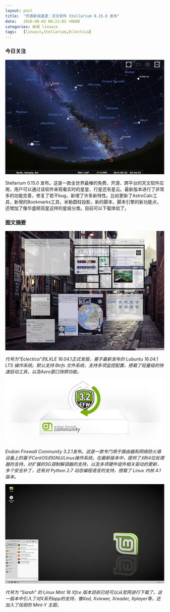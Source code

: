 ```yaml
---
layout: post
title:	"开源新闻速递：天文软件 Stellarium 0.15.0 发布"
date:	2016-08-02 00:21:02 +0800 
categories:	新闻 linuxcn 
tags:	[linuxcn,Stellarium,Eclectica]
---
```



### 今日关注


![](/Asserts/Images/album/201608/02/000931uaa113maaxmamunz.jpg)


Stellarium 0.15.0 发布。这是一款全世界最棒的免费、开源、跨平台的天文软件应用，用户可以通过该软件来观看实时的星星、行星还有星云。最新版本进行了非常多的功能完善，修复了若干bug，新增了许多新特性。比如更新了AstroCalc工具，新增的Bookmarks工具，米勒圆柱投影，新的脚本，脚本引擎的新功能点，还增加了像华盛顿双星这样的星级分类。目前可以下载体验了。


### 图文摘要


![](/Asserts/Images/album/201608/02/001113gerpp8lp5pe0p5ll.jpg)


*代号为"Eclectica"的LXLE 16.04.1正式发版，基于最新发布的 Lubuntu 16.04.1 LTS 操作系统。默认支持 Btrfs 文件系统，支持多项监控配置，搭载了轻量级的快速启动工具，以及Aero窗口快照功能。*


![](/Asserts/Images/album/201608/02/001231h6y3836gi936zcy4.jpg)


*Endian Firewall Community 3.2.1发布。这是一款专门用于路由器和网络防火墙设备上的基于CentOS的GNU/Linux操作系统。在最新版本中，提供了对64位处理器的支持，对扩展的3G调制解调器的支持，以及多项硬件组件相关驱动的更新，多个安全补丁，还有对 Python 2.7 动态编程语言的支持，搭载了 Linux 内核 4.1 版本。*


![](/Asserts/Images/album/201608/02/001332ym0n2yf2nf6bb6yy.jpg)


*代号为 "Sarah" 的 Linux Mint 18 Xfce 版本目前已经可以从官网进行下载了。这一版本中引入了对X系列app的支持，像Xed, Xviewer, Xreader, Xplayer等，还加入了炫丽的 Mint-Y 主题。*
